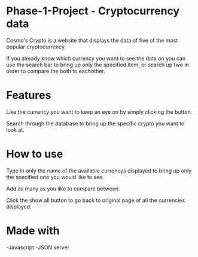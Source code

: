 # Phase-1-Project - Cryptocurrency data

Cosmo's Crypto is a website that displays the data of five of the most popular cryptocurrency.


If you already know which currency you want to see the data on you can use the search bar to bring up only the specified item, or search up two in order to compare the both to eachother.

# Features

Like the currency you want to keep an eye on by simply clicking the button.

Search through the database to bring up the specific crypto you want to look at.

# How to use

Type in only the name of the available currencys displayed to bring up only the specified one you would like to see.

Add as many as you like to compare between.

Click the show all button to go back to original page of all the currencies displayed.

# Made with

-Javascript
-JSON server

